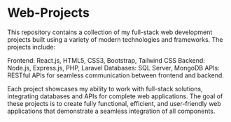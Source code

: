 # Web-Projects
This repository contains a collection of my full-stack web development projects built using a variety of modern technologies and frameworks. The projects include:

Frontend: React.js, HTML5, CSS3, Bootstrap, Tailwind CSS
Backend: Node.js, Express.js, PHP, Laravel
Databases: SQL Server, MongoDB
APIs: RESTful APIs for seamless communication between frontend and backend.

Each project showcases my ability to work with full-stack solutions, integrating databases and APIs for complete web applications.
The goal of these projects is to create fully functional, efficient, and user-friendly web applications that demonstrate a seamless integration of all components.

